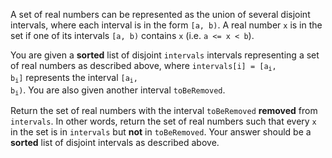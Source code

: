A set of real numbers can be represented as the union of several disjoint intervals, where each interval is in the form `[a, b)`. A real number `x` is in the set if one of its intervals `[a, b)` contains `x` (i.e. `a <= x < b`).

You are given a **sorted** list of disjoint `intervals` intervals representing a set of real numbers as described above, where <code>intervals[i] = [a<sub>i</sub>, b<sub>i</sub>]</code> represents the interval <code>[a<sub>i</sub>, b<sub>i</sub>)</code>. You are also given another interval `toBeRemoved`.

Return the set of real numbers with the interval `toBeRemoved` **removed** from `intervals`. In other words, return the set of real numbers such that every `x` in the set is in `intervals` but **not** in `toBeRemoved`. Your answer should be a **sorted** list of disjoint intervals as described above.